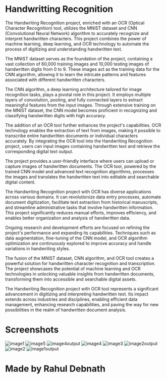 # Handwritting Recognition

The Handwriting Recognition project, enriched with an OCR (Optical Character Recognition) tool, utilizes the MNIST dataset and CNN (Convolutional Neural Network) algorithm to accurately recognize and interpret handwritten characters. This project combines the power of machine learning, deep learning, and OCR technology to automate the process of digitizing and understanding handwritten text.

The MNIST dataset serves as the foundation of the project, containing a vast collection of 60,000 training images and 10,000 testing images of handwritten digits from 0 to 9. These images act as the training data for the CNN algorithm, allowing it to learn the intricate patterns and features associated with different handwritten characters.

The CNN algorithm, a deep learning architecture tailored for image recognition tasks, plays a pivotal role in this project. It employs multiple layers of convolution, pooling, and fully connected layers to extract meaningful features from the input images. Through extensive training on the MNIST dataset, the CNN model becomes proficient in recognizing and classifying handwritten digits with high accuracy.

The addition of an OCR tool further enhances the project's capabilities. OCR technology enables the extraction of text from images, making it possible to transcribe entire handwritten documents or individual characters accurately. By integrating the OCR tool into the Handwriting Recognition project, users can input images containing handwritten text and retrieve the corresponding digital text output.

The project provides a user-friendly interface where users can upload or capture images of handwritten documents. The OCR tool, powered by the trained CNN model and advanced text recognition algorithms, processes the images and translates the handwritten text into editable and searchable digital content.

The Handwriting Recognition project with OCR has diverse applications across various domains. It can revolutionize data entry processes, automate document digitization, facilitate text extraction from historical manuscripts, and streamline administrative tasks that involve handwritten information. This project significantly reduces manual efforts, improves efficiency, and enables better organization and analysis of handwritten data.

Ongoing research and development efforts are focused on refining the project's performance and expanding its capabilities. Techniques such as data augmentation, fine-tuning of the CNN model, and OCR algorithm optimization are continuously explored to improve accuracy and handle variations in handwriting styles.

The fusion of the MNIST dataset, CNN algorithm, and OCR tool creates a powerful solution for handwritten character recognition and transcription. The project showcases the potential of machine learning and OCR technologies in unlocking valuable insights from handwritten documents, transforming them into accessible and searchable digital assets.

The Handwriting Recognition project with OCR tool represents a significant advancement in digitizing and interpreting handwritten text. Its impact extends across industries and disciplines, enabling efficient data management, enhancing research capabilities, and paving the way for new possibilities in the realm of handwritten document analysis.

# Screenshots
![image1](https://github.com/rahul-debnath2001/Hand_Writting_Recognition/assets/79798858/c555dc73-452f-47ac-8fdf-4406f8579d8b)
![image5](https://github.com/rahul-debnath2001/Hand_Writting_Recognition/assets/79798858/3460dc5b-0edb-40a4-a294-cfe08f7a3431)
![image4output](https://github.com/rahul-debnath2001/Hand_Writting_Recognition/assets/79798858/407c8f0b-2f48-4264-bee0-06d51c5c5abf)
![image4](https://github.com/rahul-debnath2001/Hand_Writting_Recognition/assets/79798858/b3a299ef-e457-404d-b42b-ff6e1dda4414)
![image3](https://github.com/rahul-debnath2001/Hand_Writting_Recognition/assets/79798858/fef761a4-257c-4b6b-9652-d42c11d846dc)
![image2output](https://github.com/rahul-debnath2001/Hand_Writting_Recognition/assets/79798858/45452e1d-b4c7-45d6-88b6-19d742a3e23f)
![image2](https://github.com/rahul-debnath2001/Hand_Writting_Recognition/assets/79798858/08fcc36c-7c70-44bd-9226-32b404002bce)
![image1output](https://github.com/rahul-debnath2001/Hand_Writting_Recognition/assets/79798858/267c49ab-a5b3-486c-b4ff-e93e7afdc9c4)


# Made by Rahul Debnath
